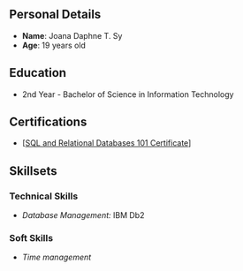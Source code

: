 
## Personal Details
- **Name**: Joana Daphne T. Sy
- **Age**: 19 years old

## Education
- 2nd Year - Bachelor of Science in Information Technology

## Certifications
- [[SQL and Relational Databases 101 Certificate](https://courses.cognitiveclass.ai/certificates/fea1a489739a4b02ab4c9d266a0ade0f)]

## Skillsets

### Technical Skills
- *Database Management:* IBM Db2
### Soft Skills
- *Time management*
